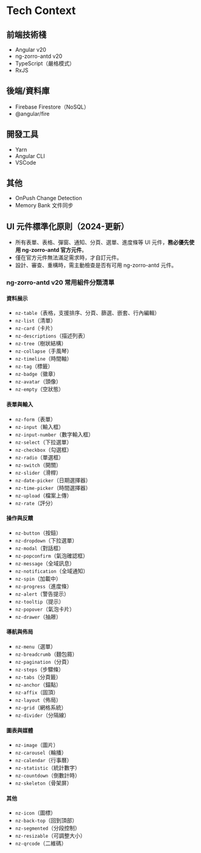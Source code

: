 # Tech Context

## 前端技術棧
- Angular v20
- ng-zorro-antd v20
- TypeScript（嚴格模式）
- RxJS

## 後端/資料庫
- Firebase Firestore（NoSQL）
- @angular/fire

## 開發工具
- Yarn
- Angular CLI
- VSCode

## 其他
- OnPush Change Detection
- Memory Bank 文件同步 

## UI 元件標準化原則（2024-更新）
- 所有表單、表格、彈窗、通知、分頁、選單、進度條等 UI 元件，**務必優先使用 ng-zorro-antd 官方元件**。
- 僅在官方元件無法滿足需求時，才自訂元件。
- 設計、審查、重構時，需主動檢查是否有可用 ng-zorro-antd 元件。

### ng-zorro-antd v20 常用組件分類清單

#### 資料展示
- `nz-table`（表格，支援排序、分頁、篩選、嵌套、行內編輯）
- `nz-list`（清單）
- `nz-card`（卡片）
- `nz-descriptions`（描述列表）
- `nz-tree`（樹狀結構）
- `nz-collapse`（手風琴）
- `nz-timeline`（時間軸）
- `nz-tag`（標籤）
- `nz-badge`（徽章）
- `nz-avatar`（頭像）
- `nz-empty`（空狀態）

#### 表單與輸入
- `nz-form`（表單）
- `nz-input`（輸入框）
- `nz-input-number`（數字輸入框）
- `nz-select`（下拉選單）
- `nz-checkbox`（勾選框）
- `nz-radio`（單選框）
- `nz-switch`（開關）
- `nz-slider`（滑桿）
- `nz-date-picker`（日期選擇器）
- `nz-time-picker`（時間選擇器）
- `nz-upload`（檔案上傳）
- `nz-rate`（評分）

#### 操作與反饋
- `nz-button`（按鈕）
- `nz-dropdown`（下拉選單）
- `nz-modal`（對話框）
- `nz-popconfirm`（氣泡確認框）
- `nz-message`（全域訊息）
- `nz-notification`（全域通知）
- `nz-spin`（加載中）
- `nz-progress`（進度條）
- `nz-alert`（警告提示）
- `nz-tooltip`（提示）
- `nz-popover`（氣泡卡片）
- `nz-drawer`（抽屜）

#### 導航與佈局
- `nz-menu`（選單）
- `nz-breadcrumb`（麵包屑）
- `nz-pagination`（分頁）
- `nz-steps`（步驟條）
- `nz-tabs`（分頁籤）
- `nz-anchor`（錨點）
- `nz-affix`（固頂）
- `nz-layout`（佈局）
- `nz-grid`（網格系統）
- `nz-divider`（分隔線）

#### 圖表與媒體
- `nz-image`（圖片）
- `nz-carousel`（輪播）
- `nz-calendar`（行事曆）
- `nz-statistic`（統計數字）
- `nz-countdown`（倒數計時）
- `nz-skeleton`（骨架屏）

#### 其他
- `nz-icon`（圖標）
- `nz-back-top`（回到頂部）
- `nz-segmented`（分段控制）
- `nz-resizable`（可調整大小）
- `nz-qrcode`（二維碼） 
